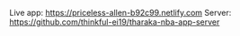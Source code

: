 Live app: https://priceless-allen-b92c99.netlify.com
Server: https://github.com/thinkful-ei19/tharaka-nba-app-server